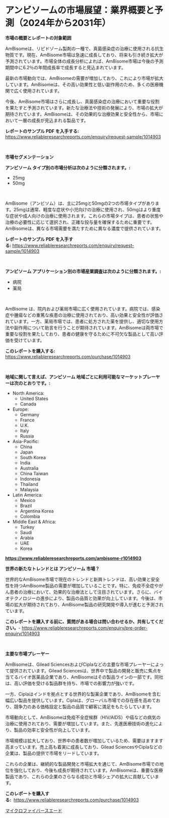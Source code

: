<p><h1>アンビソームの市場展望：業界概要と予測（2024年から2031年）</h1></p><p><strong>市場の概要とレポートの対象範囲</strong></p>
<p><p>AmBisomeは、リピドゾーム製剤の一種で、真菌感染症の治療に使用される抗生物質です。現在、AmBisome市場は急速に成長しており、将来も引き続き拡大が予測されています。市場全体の成長分析によれば、AmBisome市場は今後の予測期間中に6.2％の年間成長率で成長すると見込まれています。</p><p>最新の市場動向では、AmBisomeの需要が増加しており、これにより市場が拡大しています。AmBisomeは、その高い効果性と低い副作用のため、多くの医療機関で広く使用されています。</p><p>今後、AmBisome市場はさらに成長し、真菌感染症の治療において重要な役割を果たすと予測されています。新たな治療法や技術の発展により、市場の拡大が期待されています。AmBisomeは、その効果的な治療効果と安全性から、市場において一層の成長が見込まれる製品です。</p></p>
<p><strong>レポートのサンプル PDF を入手する:</strong> <a href="https://www.reliableresearchreports.com/enquiry/request-sample/1014903">https://www.reliableresearchreports.com/enquiry/request-sample/1014903</a></p>
<p>&nbsp;</p>
<p><strong>市場セグメンテーション</strong></p>
<p><strong>アンビソーム タイプ別の市場分析は次のように分類されます。:</strong></p>
<p><ul><li>25mg</li><li>50mg</li></ul></p>
<p>&nbsp;</p>
<p><p>AmBisome（アンビソム）は、主に25mgと50mgの2つの市場タイプがあります。25mgは通常、軽度な症状や小児向けの治療に使用され、50mgはより重度な症状や成人向けの治療に使用されます。これらの市場タイプは、患者の状態や治療の必要性に応じて選択され、正確な投与量を確保するために重要です。AmBisomeは、異なる市場需要を満たすために異なる濃度で提供されています。</p></p>
<p><strong>レポートのサンプル PDF を入手する:</strong>&nbsp;<a href="https://www.reliableresearchreports.com/enquiry/request-sample/1014903">https://www.reliableresearchreports.com/enquiry/request-sample/1014903</a></p>
<p>&nbsp;</p>
<p><strong> アンビソーム アプリケーション別の市場産業調査は次のように分類されます。:</strong></p>
<p><ul><li>病院</li><li>薬局</li></ul></p>
<p>&nbsp;</p>
<p><p>AmBisome は、院内および薬局市場に広く使用されています。病院では、感染症や腫瘍などの重篤な疾患の治療に使用されており、高い効果と安全性が評価されています。一方、薬局市場では、患者に処方された薬を提供し、適切な使用方法や副作用について助言を行うことが期待されています。AmBisomeは両市場で重要な役割を果たしており、患者の健康を守るために不可欠な製品として高い評価を受けています。</p></p>
<p><strong>このレポートを購入する:</strong>&nbsp; <a href="https://www.reliableresearchreports.com/purchase/1014903">https://www.reliableresearchreports.com/purchase/1014903</a></p>
<p>&nbsp;</p>
<p><strong>地域に関して言えば、アンビソーム 地域ごとに利用可能なマーケットプレーヤーは次のとおりです。:</strong></p>
<p><ul>
    <li>
        North America:
        <ul>
            <li>United States</li>
            <li>Canada</li>
        </ul>
    </li>
    <li>
        Europe:
        <ul>
            <li>Germany</li>
            <li>France</li>
            <li>U.K.</li>
            <li>Italy</li>
            <li>Russia</li>
        </ul>
    </li>
    <li>
        Asia-Pacific:
        <ul>
            <li>China</li>
            <li>Japan</li>
            <li>South Korea</li>
            <li>India</li>
            <li>Australia</li>
            <li>China Taiwan</li>
            <li>Indonesia</li>
            <li>Thailand</li>
            <li>Malaysia</li>
        </ul>
    </li>
    <li>
        Latin America:
        <ul>
            <li>Mexico</li>
            <li>Brazil</li>
            <li>Argentina Korea</li>
            <li>Colombia</li>
        </ul>
    </li>
    <li>
        Middle East & Africa:
        <ul>
            <li>Turkey</li>
            <li>Saudi</li>
            <li>Arabia</li>
            <li>UAE</li>
            <li>Korea</li>
        </ul>
    </li>
    </ul></p>
<p><strong><a href="https://www.reliableresearchreports.com/ambisome-r1014903">https://www.reliableresearchreports.com/ambisome-r1014903</a></strong>&nbsp;</p>
<p><strong>世界の新たなトレンドとは アンビソーム 市場？</strong></p>
<p><p>世界的なAmBisome市場で現在のトレンドと新興トレンドは、高い効果と安全性を持つAmBisome製品の需要が増加していることです。特に、免疫不全症やがん患者の治療において、効果的な治療法として注目されています。さらに、バイオテクノロジーの進歩により、製品の品質と効果が向上しています。今後は、市場の拡大が期待されており、AmBisome製品の研究開発や導入が進むと予測されています。</p></p>
<p><strong>このレポートを購入する前に、質問がある場合は問い合わせるか、共有してください。</strong>- <a href="https://www.reliableresearchreports.com/enquiry/pre-order-enquiry/1014903">https://www.reliableresearchreports.com/enquiry/pre-order-enquiry/1014903</a></p>
<p>&nbsp;</p>
<p><strong>主要な市場プレーヤー</strong></p>
<p><p>AmBisomeは、Gilead SciencesおよびCiplaなどの主要な市場プレーヤーによって提供されています。Gilead Sciencesは、世界中で製品の開発と販売に焦点を当てるバイオ医薬品企業であり、AmBisomeはその製品ラインの一部です。同社は、高い評価を受ける製品群を持ち、市場での影響力が強いです。</p><p>一方、Ciplaはインドを拠点とする世界的な製薬企業であり、AmBisomeを含む幅広い製品を提供しています。Ciplaは、グローバル市場での存在感を高めており、競争力のある価格設定と製品の品質で顧客に満足をもたらしています。</p><p>市場動向として、AmBisomeは免疫不全症候群（HIV/AIDS）や癌などの病気の治療に使用されており、需要が増加しています。また、先進医療技術の進化により、製品の効率と安全性が向上しています。</p><p>市場規模は拡大しており、世界中の患者数が増加しているため、需要はますます高まっています。売上高も着実に成長しており、Gilead SciencesやCiplaなどの企業は、製品の提供で市場をリードしています。</p><p>これらの企業は、継続的な製品開発と市場拡大を通じて、AmBisome市場での地位を強化しており、今後も成長が期待されています。AmBisomeは、重要な医療製品であり、これらの企業のさらなる成功と市場シェアの拡大に貢献しています。</p></p>
<p><strong>このレポートを購入する:</strong>&nbsp;&nbsp;<a href="https://www.reliableresearchreports.com/purchase/1014903">https://www.reliableresearchreports.com/purchase/1014903</a></p>
<p><p><a href="https://github.com/one-cool-chick/Market-Research-Report-List-1/blob/main/766449619870.md">マイクロファイバースエード</a></p></p>